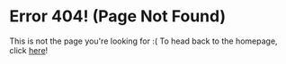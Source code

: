 # Error 404! (Page Not Found)
This is not the page you're looking for :(
To head back to the homepage, click [here](index.html)!
<!--stackedit_data:
eyJoaXN0b3J5IjpbLTE4MDk2MzgxMjhdfQ==
-->